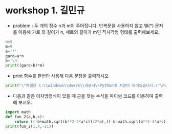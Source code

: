 # workshop 1. 길민규

- problem : 두 개의 정수 n과 m이 주어집니다. 반복문을 사용하지 않고 별(*) 문자를 이용해 가로 의 길이가 n, 세로의 길이가 m인 직사각형 형태를 출력해보세요.

```python
n=5
m=9
a='*'
garo=a*n
b='\n'
print((garo+b)*m)
```

- print 함수를 한번만 사용해 다음 문장을 출력하시오

```python
print("\"파일은 C:\\windows\\Users\\내문서\\Python에 저장이 되어있습니다.\"\n나는 생각했다.\t\'cd를 써서 git bash로 들어가봐야지\'")
```

- 다음과 같은 이차방정식이 있을 때 근을 찾는 수식을 파이썬 코드를 이용하여 출력해 보시오.

```python
import math
def fun_2(a,b,c):
    return ((-b+math.sqrt(b**2-4*a*c))/2*a),((-b-math.sqrt(b**2-4*a*c))/2*a)
print(fun_2(1,4,-21))
```

